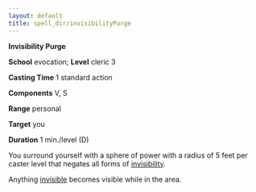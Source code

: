 ```yaml
---
layout: default
title: spell_dir/invisibilityPurge
---
```

 **Invisibility Purge**

**School** evocation; **Level** cleric 3

**Casting Time** 1 standard action

**Components** V, S

**Range** personal

**Target** you

**Duration** 1 min./level (D)

You surround yourself with a sphere of power with a radius of 5 feet per caster level that negates all forms of [invisibility](invisibility#_invisibility).

Anything [invisible](../glossary#_invisible) becomes visible while in the area.


